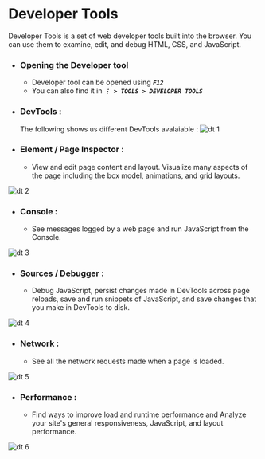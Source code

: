 # Developer Tools

Developer Tools is a set of web developer tools built into the browser. You can use them to examine, edit, and debug HTML, CSS, and JavaScript.

* ### Opening the Developer tool
  * Developer tool can be opened using ***``` F12 ```***
  * You can also find it in ***```⋮ > TOOLS > DEVELOPER TOOLS```***

* ### DevTools :
  The following shows us different DevTools avalaiable : 
![dt 1](https://user-images.githubusercontent.com/45136496/77654083-968fb780-6f96-11ea-9c9d-17337a257819.png)

* ### Element / Page Inspector :
  * View and edit page content and layout. Visualize many aspects of the page including the box model, animations, and grid layouts.
  
![dt 2](https://media.prod.mdn.mozit.cloud/attachments/2018/12/10/16371/5f8c5626f18677b331efe45bdd67b6b5/landingPage_PageInspector.png)

* ### Console :
  * See messages logged by a web page and run JavaScript from the Console.

![dt 3](https://media.prod.mdn.mozit.cloud/attachments/2018/12/10/16368/237f5cdbf70866ba5cd252395dc63971/landingPage_Console.png)

* ### Sources / Debugger :
  * Debug JavaScript, persist changes made in DevTools across page reloads, save and run snippets of JavaScript, and save changes that you make in DevTools to disk.
 
![dt 4](https://media.prod.mdn.mozit.cloud/attachments/2018/12/10/16369/25185822c2389a3fe5eae3743264051e/landingPage_Debugger.png)


* ### Network :
  * See all the network requests made when a page is loaded. 
  
![dt 5](https://media.prod.mdn.mozit.cloud/attachments/2018/12/10/16370/de43144ab8f6d29e43b0b4282a86e6d6/landingPage_Network.png)

* ### Performance :
  * Find ways to improve load and runtime performance and Analyze your site's general responsiveness, JavaScript, and layout performance.
  
![dt 6](https://media.prod.mdn.mozit.cloud/attachments/2018/12/10/16372/9f2cb0e6c766889fae6a432a2ebf4a95/landingPage_Performance.png)

